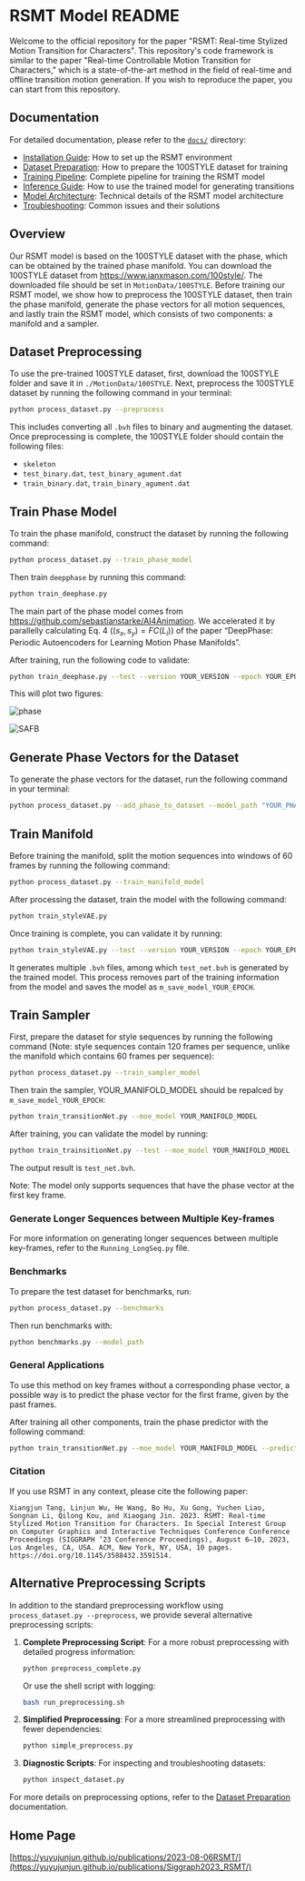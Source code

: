 # RSMT Model README

Welcome to the official repository for the paper "RSMT: Real-time Stylized Motion Transition for Characters". This repository's code framework is similar to the paper "Real-time Controllable Motion Transition for Characters," which is a state-of-the-art method in the field of real-time and offline transition motion generation. If you wish to reproduce the paper, you can start from this repository.

## Documentation

For detailed documentation, please refer to the [`docs/`](docs/) directory:

- [Installation Guide](docs/installation.md): How to set up the RSMT environment
- [Dataset Preparation](docs/dataset_preparation.md): How to prepare the 100STYLE dataset for training
- [Training Pipeline](docs/training_pipeline.md): Complete pipeline for training the RSMT model
- [Inference Guide](docs/inference_guide.md): How to use the trained model for generating transitions
- [Model Architecture](docs/model_architecture.md): Technical details of the RSMT model architecture
- [Troubleshooting](docs/troubleshooting.md): Common issues and their solutions

## Overview

Our RSMT model is based on the 100STYLE dataset with the phase, which can be obtained by the trained phase manifold. You can download the 100STYLE dataset from https://www.ianxmason.com/100style/. The downloaded file should be set in `MotionData/100STYLE`. Before training our RSMT model, we show how to preprocess the 100STYLE dataset, then train the phase manifold, generate the phase vectors for all motion sequences, and lastly train the RSMT model, which consists of two components: a manifold and a sampler.

  ## Dataset Preprocessing

  To use the pre-trained 100STYLE dataset, first, download the 100STYLE folder and save it in `./MotionData/100STYLE`. Next, preprocess the 100STYLE dataset by running the following command in your terminal:

  ```bash
  python process_dataset.py --preprocess
  ```

  This includes converting all `.bvh` files to binary and augmenting the dataset. Once preprocessing is complete, the 100STYLE folder should contain the following files:

  - `skeleton`
  - `test_binary.dat`, `test_binary_agument.dat`
  - `train_binary.dat`, `train_binary_agument.dat`

  ## Train Phase Model

  To train the phase manifold, construct the dataset by running the following command:

  ```bash
  python process_dataset.py --train_phase_model
  ```

  Then train `deepphase` by running this command:

  ```bash
  python train_deephase.py
  ```

  The main part of the phase model comes from https://github.com/sebastianstarke/AI4Animation. We accelerated it by parallelly calculating Eq. 4 ($(s_x,s_y) = FC(L_i)$) of the paper “DeepPhase: Periodic Autoencoders for Learning Motion Phase Manifolds”.

  After training, run the following code to validate:

  ```bash
  python train_deephase.py --test --version YOUR_VERSION --epoch YOUR_EPOCH
  ```

  This will plot two figures: 

  ![phase](./ReadMe.assets/phase.png) 

  ![SAFB](./ReadMe.assets/SAFB.png)

  ## Generate Phase Vectors for the Dataset

  To generate the phase vectors for the dataset, run the following command in your terminal:

  ```bash
  python process_dataset.py --add_phase_to_dataset --model_path "YOUR_PHASE_MODEL_PATH"
  ```

  ## Train Manifold

  Before training the manifold, split the motion sequences into windows of 60 frames by running the following command:

  ```bash
  python process_dataset.py --train_manifold_model
  ```

  After processing the dataset, train the model with the following command:

  ```bash
  python train_styleVAE.py 
  ```

  Once training is complete, you can validate it by running:

  ```bash
  python train_styleVAE.py --test --version YOUR_VERSION --epoch YOUR_EPOCH
  ```

  It generates multiple `.bvh` files, among which `test_net.bvh` is generated by the trained model. This process removes part of the training information from the model and saves the model as `m_save_model_YOUR_EPOCH`.

  ## Train Sampler

  First, prepare the dataset for style sequences by running the following command (Note: style sequences contain 120 frames per sequence, unlike the manifold which contains 60 frames per sequence):

  ```bash
  python process_dataset.py --train_sampler_model
  ```

  Then train the sampler, YOUR_MANIFOLD_MODEL should be repalced by `m_save_model_YOUR_EPOCH`:

  ```bash
  python train_transitionNet.py --moe_model YOUR_MANIFOLD_MODEL
  ```

  After training, you can validate the model by running:

  ```bash
  python train_trainsitionNet.py --test --moe_model YOUR_MANIFOLD_MODEL --version YOUR_VERSION --epoch YOUR_EPOCH
  ```

  The output result is `test_net.bvh`.

  Note: The model only supports sequences that have the phase vector at the first key frame.

  ### Generate Longer Sequences between Multiple Key-frames

  For more information on generating longer sequences between multiple key-frames, refer to the `Running_LongSeq.py` file.

  ### Benchmarks

  To prepare the test dataset for benchmarks, run:

  ```bash
  python process_dataset.py --benchmarks
  ```

  Then run benchmarks with:

  ```bash
  python benchmarks.py --model_path 
  ```

  ### General Applications

  To use this method on key frames without a corresponding phase vector, a possible way is to predict the phase vector for the first frame, given by the past frames. 

  After training all other components, train the phase predictor with the following command:

  ```bash
  python train_transitionNet.py --moe_model YOUR_MANIFOLD_MODEL --predict_phase --pretrained --version YOUR_VERSION --epoch YOUR_EPOCH
  ```

  ### Citation

  If you use RSMT in any context, please cite the following paper:

  ```
  Xiangjun Tang, Linjun Wu, He Wang, Bo Hu, Xu Gong, Yuchen Liao, Songnan Li, Qilong Kou, and Xiaogang Jin. 2023. RSMT: Real-time Stylized Motion Transition for Characters. In Special Interest Group on Computer Graphics and Interactive Techniques Conference Conference Proceedings (SIGGRAPH ’23 Conference Proceedings), August 6–10, 2023, Los Angeles, CA, USA. ACM, New York, NY, USA, 10 pages. https://doi.org/10.1145/3588432.3591514.
  ```

  ## Alternative Preprocessing Scripts

  In addition to the standard preprocessing workflow using `process_dataset.py --preprocess`, we provide several alternative preprocessing scripts:

  1. **Complete Preprocessing Script**: For a more robust preprocessing with detailed progress information:
     ```bash
     python preprocess_complete.py
     ```
     Or use the shell script with logging:
     ```bash
     bash run_preprocessing.sh
     ```

  2. **Simplified Preprocessing**: For a more streamlined preprocessing with fewer dependencies:
     ```bash
     python simple_preprocess.py
     ```

  3. **Diagnostic Scripts**: For inspecting and troubleshooting datasets:
     ```bash
     python inspect_dataset.py
     ```

  For more details on preprocessing options, refer to the [Dataset Preparation](docs/dataset_preparation.md) documentation.

  ## Home Page

  [https://yuyujunjun.github.io/publications/2023-08-06RSMT/](https://yuyujunjun.github.io/publications/Siggraph2023_RSMT/)
